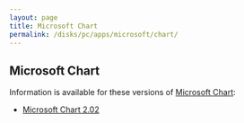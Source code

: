 ```yaml
---
layout: page
title: Microsoft Chart
permalink: /disks/pc/apps/microsoft/chart/
---
```


Microsoft Chart
---

Information is available for these versions of [Microsoft Chart](https://en.wikipedia.org/wiki/Microsoft_Office_shared_tools#Graph):

* [Microsoft Chart 2.02](2.02/)
